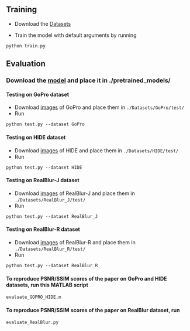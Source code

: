 ## Training
- Download the [Datasets](../Datasets/README.md)

- Train the model with default arguments by running

```
python train.py
```

## Evaluation

### Download the [model](https://drive.google.com/file/d/1QwQUVbk6YVOJViCsOKYNykCsdJSVGRtb/view?usp=sharing) and place it in ./pretrained_models/

#### Testing on GoPro dataset
- Download [images](https://drive.google.com/drive/folders/1a2qKfXWpNuTGOm2-Jex8kfNSzYJLbqkf?usp=sharing) of GoPro and place them in `./Datasets/GoPro/test/`
- Run
```
python test.py --dataset GoPro
```

#### Testing on HIDE dataset
- Download [images](https://drive.google.com/drive/folders/1nRsTXj4iTUkTvBhTcGg8cySK8nd3vlhK?usp=sharing) of HIDE and place them in `./Datasets/HIDE/test/`
- Run
```
python test.py --dataset HIDE
```


#### Testing on RealBlur-J dataset
- Download [images](https://drive.google.com/drive/folders/1KYtzeKCiDRX9DSvC-upHrCqvC4sPAiJ1?usp=sharing) of RealBlur-J and place them in `./Datasets/RealBlur_J/test/`
- Run
```
python test.py --dataset RealBlur_J
```



#### Testing on RealBlur-R dataset
- Download [images](https://drive.google.com/drive/folders/1EwDoajf5nStPIAcU4s9rdc8SPzfm3tW1?usp=sharing) of RealBlur-R and place them in `./Datasets/RealBlur_R/test/`
- Run
```
python test.py --dataset RealBlur_R
```

#### To reproduce PSNR/SSIM scores of the paper on GoPro and HIDE datasets, run this MATLAB script
```
evaluate_GOPRO_HIDE.m 
```

#### To reproduce PSNR/SSIM scores of the paper on RealBlur dataset, run
```
evaluate_RealBlur.py 
```
